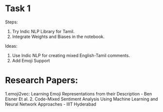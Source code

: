 # Task 1

Steps:
1. Try Indic NLP Library for Tamil.
2. Integrate Weights and Biases in the notebook.

Ideas:
1. Use Indic NLP for creating mixed English-Tamil comments.
2. Add Emoji Support

# Research Papers:
1.emoji2vec: Learning Emoji Representations from their Description - Ben Eisner Et al.
2. Code-Mixed Sentiment Analysis Using Machine Learning and Neural Network Approaches - IIIT Hyderabad
